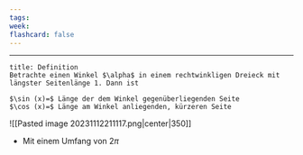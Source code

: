 ```yaml
---
tags:
week:
flashcard: false
---
```

***

```ad-important
title: Definition
Betrachte einen Winkel $\alpha$ in einem rechtwinkligen Dreieck mit längster Seitenlänge 1. Dann ist

$\sin (x)=$ Länge der dem Winkel gegenüberliegenden Seite
$\cos (x)=$ Länge am Winkel anliegenden, kürzeren Seite
```

![[Pasted image 20231112211117.png|center|350]]

- Mit einem Umfang von $2 \pi$
